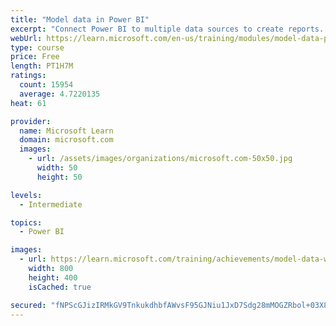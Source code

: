 ```yaml
---
title: "Model data in Power BI"
excerpt: "Connect Power BI to multiple data sources to create reports. Define the relationship between your data sources."
webUrl: https://learn.microsoft.com/en-us/training/modules/model-data-power-bi/
type: course
price: Free
length: PT1H7M
ratings:
  count: 15954
  average: 4.7220135
heat: 61

provider:
  name: Microsoft Learn
  domain: microsoft.com
  images:
    - url: /assets/images/organizations/microsoft.com-50x50.jpg
      width: 50
      height: 50

levels:
  - Intermediate

topics:
  - Power BI

images:
  - url: https://learn.microsoft.com/training/achievements/model-data-with-power-bi-desktop-social.png
    width: 800
    height: 400
    isCached: true

secured: "fNPScGJizIRMkGV9TnkukdhbfAWvsF95GJNiu1JxD7Sdg28mMOGZRbol+03X8Xou1cP8zp12o6IBwBnH55esPbrGesmSha7XZE/AiZNR5foJcFBMvu7bO8xUbBJJEtlyoBkGwTTVfw7lngll8Htep3Sx90ts8xUtzet5varaT4WB/+BUBiRR4pT1qGmxPoSn4vj6WzWUzo4xFu10o8XQH9uXwSkqhpzv4sqL1WKHu0Pcfy6lU6LdKE6JTaYXzn43ffbnzqixFzK7wkk+t7n2nrQPXZLdwNn7bejmrYe1gk7xuFj/RO2JOxxiM61uhxR1wEuPOzSmo+vr7tTW5kYp8d6C+zg+hJhW4L6pq5mEADC71XNV2uHJsvRdXBFNS2UtCbZ5OS+c0JKCYFETUphJoKXtBb9+7h/MzUx7f5rvqU9O1DTbkpjkTx2crcr//FgC;5wwNxS3TqmT79MH5TYl24Q=="
---
```


